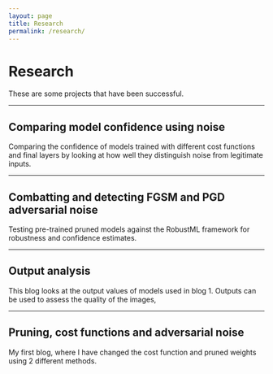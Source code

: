 ```yaml
---
layout: page
title: Research
permalink: /research/
---
```

# Research
These are some projects that have been successful. 

---

## Comparing model confidence using noise
Comparing the confidence of models trained with different cost functions and final layers by looking at how well they distinguish noise from legitimate inputs.

---

## Combatting and detecting FGSM and PGD adversarial noise
Testing pre-trained pruned models against the RobustML framework for robustness and confidence estimates.

---

## Output analysis
This blog looks at the output values of models used in blog 1. Outputs can be used to assess the quality of the images,

---

## Pruning, cost functions and adversarial noise
My first blog, where I have changed the cost function and pruned weights using 2 different methods.